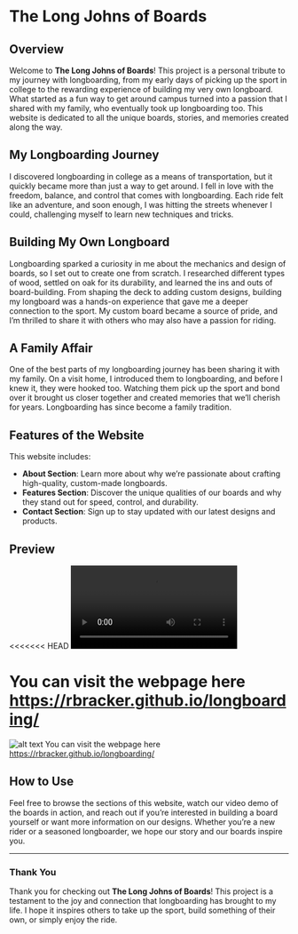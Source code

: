 # The Long Johns of Boards

## Overview

Welcome to **The Long Johns of Boards**! This project is a personal tribute to my journey with longboarding, from my early days of picking up the sport in college to the rewarding experience of building my very own longboard. What started as a fun way to get around campus turned into a passion that I shared with my family, who eventually took up longboarding too. This website is dedicated to all the unique boards, stories, and memories created along the way.

## My Longboarding Journey

I discovered longboarding in college as a means of transportation, but it quickly became more than just a way to get around. I fell in love with the freedom, balance, and control that comes with longboarding. Each ride felt like an adventure, and soon enough, I was hitting the streets whenever I could, challenging myself to learn new techniques and tricks.

## Building My Own Longboard

Longboarding sparked a curiosity in me about the mechanics and design of boards, so I set out to create one from scratch. I researched different types of wood, settled on oak for its durability, and learned the ins and outs of board-building. From shaping the deck to adding custom designs, building my longboard was a hands-on experience that gave me a deeper connection to the sport. My custom board became a source of pride, and I’m thrilled to share it with others who may also have a passion for riding.

## A Family Affair

One of the best parts of my longboarding journey has been sharing it with my family. On a visit home, I introduced them to longboarding, and before I knew it, they were hooked too. Watching them pick up the sport and bond over it brought us closer together and created memories that we’ll cherish for years. Longboarding has since become a family tradition.

## Features of the Website

This website includes:
- **About Section**: Learn more about why we’re passionate about crafting high-quality, custom-made longboards.
- **Features Section**: Discover the unique qualities of our boards and why they stand out for speed, control, and durability.
- **Contact Section**: Sign up to stay updated with our latest designs and products.

## Preview
<<<<<<< HEAD
<video controls src="assets/images/new project video.mp4" title="Title"></video>

You can visit the webpage here https://rbracker.github.io/longboarding/
=======
![alt text](<assets/images/giphy (1).gif>)
    You can visit the webpage here https://rbracker.github.io/longboarding/

## How to Use

Feel free to browse the sections of this website, watch our video demo of the boards in action, and reach out if you’re interested in building a board yourself or want more information on our designs. Whether you’re a new rider or a seasoned longboarder, we hope our story and our boards inspire you.

---

### Thank You

Thank you for checking out **The Long Johns of Boards**! This project is a testament to the joy and connection that longboarding has brought to my life. I hope it inspires others to take up the sport, build something of their own, or simply enjoy the ride.

